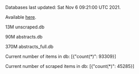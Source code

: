 Databases last updated: Sat Nov  6 09:21:00 UTC 2021. 

Available [here](https://github.com/cbeauhilton/ash-db/releases).

13M	unscraped.db

90M	abstracts.db

370M	abstracts_full.db

Current number of items in db:
[{"count(*)": 93309}]

Current number of scraped items in db:
[{"count(*)": 45285}]
